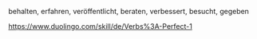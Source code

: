 behalten, erfahren, veröffentlicht, beraten, verbessert, besucht, gegeben



https://www.duolingo.com/skill/de/Verbs%3A-Perfect-1
